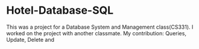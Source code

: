 # Hotel-Database-SQL
 
This was a project for a Database System and Management class(CS331). I worked on the project with another classmate.
My contribution: Queries, Update, Delete and 
